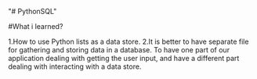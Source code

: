 "# PythonSQL" 

#What i learned?

1.How to use Python lists as a data store.
2.It is better to have separate file for gathering and storing data in a database. To have one part of our application
dealing with getting the user input, and have a different part dealing with interacting with a data store.